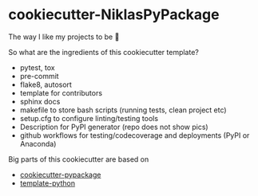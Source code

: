 # cookiecutter-NiklasPyPackage

The way I like my projects to be  🤠

So what are the ingredients of this cookiecutter template?

- pytest, tox
- pre-commit
- flake8, autosort
- template for contributors
- sphinx docs
- makefile to store bash scripts (running tests, clean project etc)
- setup.cfg to configure linting/testing tools
- Description for PyPI generator (repo does not show pics)
- github workflows for testing/codecoverage and deployments (PyPI or Anaconda)

Big parts of this cookiecutter are based on
- [cookiecutter-pypackage](https://github.com/audreyfeldroy/cookiecutter-pypackage)
- [template-python](https://github.com/jacebrowning/template-python)
